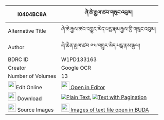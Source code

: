 |I0404BC8A|ཞེ་ཆེ་རྒྱལ་ཚབ་གསུང་འབུམ། 
| --- | --- 
|Alternative Title |ཞེ་ཆེ་རྒྱལ་ཚབ་འགྱུར་མེད་པདྨ་རྣམ་རྒྱལ་གྱི་གསུང་འབུམ།
|Author| ཞེ་ཆེན་རྒྱལ་ཚབ ༠༤་འགྱུར་མེད་པདྨ་རྣམ་རྒྱལ།
|BDRC ID | W1PD133163
|Creator | Google OCR
|Number of Volumes| 13
|<img width="25" src="https://img.icons8.com/color/25/000000/edit-property.png">Edit Online| [<img width="25" src="https://avatars.githubusercontent.com/u/45091458?s=200&v=4"> Open in Editor](http://editor.openpecha.org/I0404BC8A)
|<img width="25" src="https://img.icons8.com/fluent/48/000000/download-2.png"/>  Download | [![](https://img.icons8.com/color/20/000000/txt.png)Plain Text](https://github.com/Openpecha/I0404BC8A/releases/download/v2/shye_che_gyaltsab_sungbum_plain_I0404BC8A.zip), [![](https://img.icons8.com/color/20/000000/txt.png)Text with Pagination](https://github.com/Openpecha/I0404BC8A/releases/download/v2/shye_che_gyaltsab_sungbum_pages_I0404BC8A.zip)
|<img width="25" src="https://img.icons8.com/plasticine/100/000000/pictures-folder.png"/>  Source Images | [<img width="25" src="https://library.bdrc.io/icons/BUDA-small.svg"> Images of text file open in BUDA](https://library.bdrc.io/show/bdr:W1PD133163)